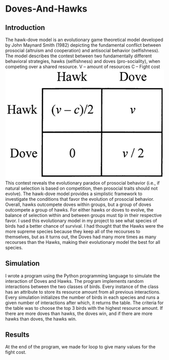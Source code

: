 # Doves-And-Hawks
## Introduction
The hawk-dove model is an evolutionary game theoretical model developed by John Maynard Smith (1982) depicting the fundamental conflict between prosocial (altruism and cooperation) and antisocial behavior (selfishness). The model describes the contest between two fundamentally different behavioral strategies, hawks (selfishness) and doves (pro-sociality), when competing over a shared resource. 
V – amount of resources
C – Fight cost
![Alt text](Pictures/diagram.jpg?raw=true "Diagram")
This contest reveals the evolutionary paradox of prosocial behavior (i.e., if natural selection is based on competition, then prosocial traits should not evolve). The hawk-dove model provides a simplistic framework to investigate the conditions that favor the evolution of prosocial behavior. 
Overall, hawks outcompete doves within groups, but a group of doves outcompete a group of hawks. For either hawks or doves to evolve, the balance of selection within and between groups must tip in their respective favor. 
I used this evolutionary model in my project to see what species of birds had a better chance of survival. I had thought that the Hawks were the more supreme species because they keep all of the recourses to themselves, but as it turns out, the Doves had many more times as many recourses than the Hawks, making their evolutionary model the best for all species.
## Simulation
I wrote a program using the Python programming language to simulate the interaction of Doves and Hawks. The program implements random interactions between the two classes of birds. Every instance of the class has an attribute to store its resource amount from all previous interactions. Every simulation initializes the number of birds in each species and runs a given number of interactions after which, it returns the table.
The criteria for the table was to choose the top 3 birds with the highest resource amount. If there are more doves than hawks, the doves win, and if there are more hawks than doves, the hawks win.
## Results
At the end of the program, we made for loop to give many values for the fight cost.
